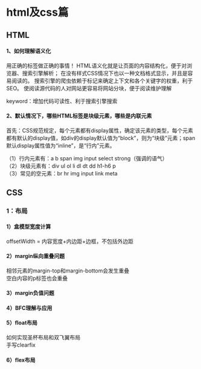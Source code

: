 # html及css篇

## HTML

#### 1、如何理解语义化
用正确的标签做正确的事情！
HTML语义化就是让页面的内容结构化，便于对浏览器、搜索引擎解析；
在没有样式CSS情况下也以一种文档格式显示，并且是容易阅读的。
搜索引擎的爬虫依赖于标记来确定上下文和各个关键字的权重，利于 SEO。
使阅读源代码的人对网站更容易将网站分块，便于阅读维护理解

keyword：增加代码可读性、利于搜索引擎搜索

#### 2、默认情况下，哪些HTML标签是块级元素，哪些是内联元素
  首先：CSS规范规定，每个元素都有display属性，确定该元素的类型，每个元素都有默认的display值，如div的display默认值为“block”，则为“块级”元素；span默认display属性值为“inline”，是“行内”元素。

（1）行内元素有：a b span img input select strong（强调的语气）  
（2）块级元素有：div ul ol li dl dt dd h1-h6 p  
（3）常见的空元素：br hr img input link meta  


## CSS 

### 1：布局
#### 1）盒模型宽度计算
offsetWidth = 内容宽度+内边距+边框，不包括外边距

#### 2）margin纵向重叠问题  
相邻元素的margin-top和margin-bottom会发生重叠  
空白内容的p标签也会重叠  

#### 3）margin负值问题
#### 4）BFC理解与应用
#### 5）float布局
如何实现圣杯布局和双飞翼布局  
手写clearfix  
#### 6）flex布局



